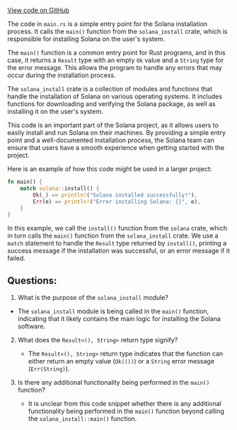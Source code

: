 [View code on GitHub](https://github.com/solana-labs/solana/blob/master/install/src/main.rs)

The code in `main.rs` is a simple entry point for the Solana installation process. It calls the `main()` function from the `solana_install` crate, which is responsible for installing Solana on the user's system.

The `main()` function is a common entry point for Rust programs, and in this case, it returns a `Result` type with an empty `Ok` value and a `String` type for the error message. This allows the program to handle any errors that may occur during the installation process.

The `solana_install` crate is a collection of modules and functions that handle the installation of Solana on various operating systems. It includes functions for downloading and verifying the Solana package, as well as installing it on the user's system.

This code is an important part of the Solana project, as it allows users to easily install and run Solana on their machines. By providing a simple entry point and a well-documented installation process, the Solana team can ensure that users have a smooth experience when getting started with the project.

Here is an example of how this code might be used in a larger project:

```rust
fn main() {
    match solana::install() {
        Ok(_) => println!("Solana installed successfully!"),
        Err(e) => println!("Error installing Solana: {}", e),
    }
}
```

In this example, we call the `install()` function from the `solana` crate, which in turn calls the `main()` function from the `solana_install` crate. We use a `match` statement to handle the `Result` type returned by `install()`, printing a success message if the installation was successful, or an error message if it failed.
## Questions: 
 1. What is the purpose of the `solana_install` module?
   - The `solana_install` module is being called in the `main()` function, indicating that it likely contains the main logic for installing the Solana software.

2. What does the `Result<(), String>` return type signify?
   - The `Result<(), String>` return type indicates that the function can either return an empty value (`Ok(())`) or a `String` error message (`Err(String)`).

3. Is there any additional functionality being performed in the `main()` function?
   - It is unclear from this code snippet whether there is any additional functionality being performed in the `main()` function beyond calling the `solana_install::main()` function.